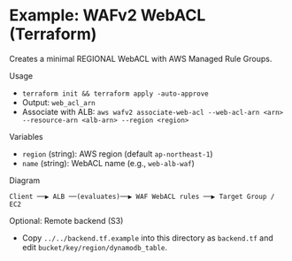 # Example: WAFv2 WebACL (Terraform)

Creates a minimal REGIONAL WebACL with AWS Managed Rule Groups.

Usage
- `terraform init && terraform apply -auto-approve`
- Output: `web_acl_arn`
- Associate with ALB: `aws wafv2 associate-web-acl --web-acl-arn <arn> --resource-arn <alb-arn> --region <region>`

Variables
- `region` (string): AWS region (default `ap-northeast-1`)
- `name` (string): WebACL name (e.g., `web-alb-waf`)

Diagram
```
Client ──▶ ALB ──(evaluates)──▶ WAF WebACL rules ──▶ Target Group / EC2
```

Optional: Remote backend (S3)
- Copy `../../backend.tf.example` into this directory as `backend.tf` and edit `bucket/key/region/dynamodb_table`.
